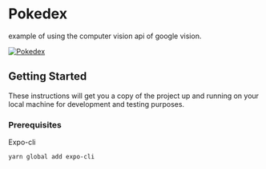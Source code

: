 # Pokedex
example of using the computer vision api of google vision.

[![Pokedex](http://img.youtube.com/vi/YOUTUBE_VIDEO_ID_HERE/0.jpg)](https://www.youtube.com/watch?v=qR3VWy8TenQ&feature=youtu.be)

## Getting Started

These instructions will get you a copy of the project up and running on your local machine for development and testing purposes.

### Prerequisites

Expo-cli

```
yarn global add expo-cli
```
